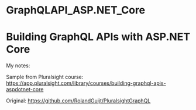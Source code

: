 # GraphQLAPI_ASP.NET_Core



# Building GraphQL APIs with ASP.NET Core

My notes: 

Sample from Pluralsight course: https://app.pluralsight.com/library/courses/building-graphql-apis-aspdotnet-core

Original: https://github.com/RolandGuijt/PluralsightGraphQL
